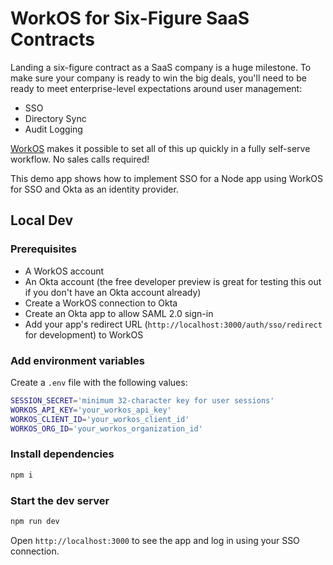 # WorkOS for Six-Figure SaaS Contracts

Landing a six-figure contract as a SaaS company is a huge milestone. To make sure your company is ready to win the big deals, you'll need to be ready to meet enterprise-level expectations around user management:

- SSO
- Directory Sync
- Audit Logging

[WorkOS](https://lwj.dev/workos) makes it possible to set all of this up quickly in a fully self-serve workflow. No sales calls required!

This demo app shows how to implement SSO for a Node app using WorkOS for SSO and Okta as an identity provider.

## Local Dev

### Prerequisites

- A WorkOS account
- An Okta account (the free developer preview is great for testing this out if you don't have an Okta account already)
- Create a WorkOS connection to Okta
- Create an Okta app to allow SAML 2.0 sign-in
- Add your app's redirect URL (`http://localhost:3000/auth/sso/redirect` for development) to WorkOS

### Add environment variables

Create a `.env` file with the following values:

```bash
SESSION_SECRET='minimum 32-character key for user sessions'
WORKOS_API_KEY='your_workos_api_key'
WORKOS_CLIENT_ID='your_workos_client_id'
WORKOS_ORG_ID='your_workos_organization_id'
```

### Install dependencies

```bash
npm i
```

### Start the dev server

```bash
npm run dev
```

Open `http://localhost:3000` to see the app and log in using your SSO connection.
